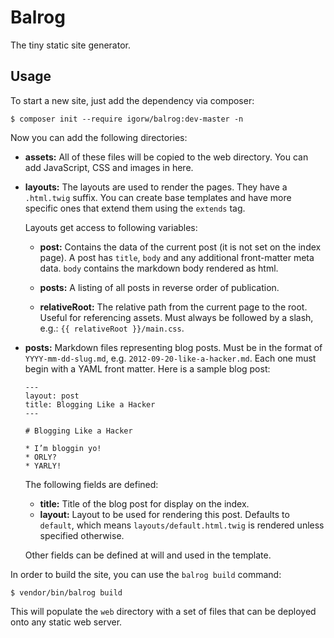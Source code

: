# Balrog

The tiny static site generator.

## Usage

To start a new site, just add the dependency via composer:

    $ composer init --require igorw/balrog:dev-master -n

Now you can add the following directories:

* **assets:** All of these files will be copied to the web directory. You can
  add JavaScript, CSS and images in here.

* **layouts:** The layouts are used to render the pages. They have a
  `.html.twig` suffix. You can create base templates and have more specific
  ones that extend them using the `extends` tag.

  Layouts get access to following variables:

  * **post:** Contains the data of the current post (it is not set on the index
    page). A post has `title`, `body` and any additional front-matter meta data.
    `body` contains the markdown body rendered as html.

  * **posts:** A listing of all posts in reverse order of publication.

  * **relativeRoot:** The relative path from the current page to the root.
    Useful for referencing assets. Must always be followed by a slash, e.g.:
    `{{ relativeRoot }}/main.css`.

* **posts:** Markdown files representing blog posts. Must be in the format of
  `YYYY-mm-dd-slug.md`, e.g. `2012-09-20-like-a-hacker.md`. Each one must begin
  with a YAML front matter. Here is a sample blog post:

      ---
      layout: post
      title: Blogging Like a Hacker
      ---

      # Blogging Like a Hacker

      * I’m bloggin yo!
      * ORLY?
      * YARLY!

  The following fields are defined:

  * **title:** Title of the blog post for display on the index.
  * **layout:** Layout to be used for rendering this post. Defaults to `default`,
    which means `layouts/default.html.twig` is rendered unless specified
    otherwise.

  Other fields can be defined at will and used in the template.

In order to build the site, you can use the `balrog build` command:

    $ vendor/bin/balrog build

This will populate the `web` directory with a set of files that can be
deployed onto any static web server.
